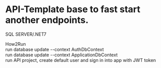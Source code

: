 # API-Template base to fast start another endpoints. <br />
SQL SERVER/.NET7 <br />

How2Run <br />
run database update --context AuthDbContext <br />
run database update --context ApplicationDbContext <br />
run API project, create default user and sign in into app with JWT token <br />
